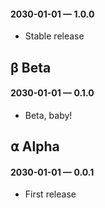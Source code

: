 #### 2030-01-01 — 1.0.0

- Stable release

## β Beta

#### 2030-01-01 — 0.1.0

- Beta, baby!

## ⍺ Alpha

#### 2030-01-01 — 0.0.1

- First release
